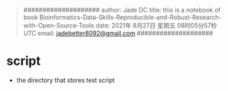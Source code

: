 >####################
> author: Jade DC
> title: this is a notebook of book  Bioinformatics-Data-Skills-Reproducible-and-Robust-Research-with-Open-Source-Tools
> date: 2021年 8月27日 星期五 08时05分57秒 UTC
> email: jadebetter8092@gmail.com
>####################

# script
- the directory that stores test script


